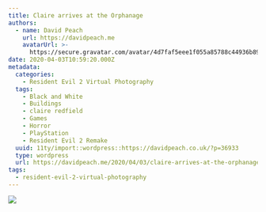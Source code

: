 ```yaml
---
title: Claire arrives at the Orphanage
authors:
  - name: David Peach
    url: https://davidpeach.me
    avatarUrl: >-
      https://secure.gravatar.com/avatar/4d7faf5eee1f055a85788c44936b8995eaab6dfb004e7854ec747ccb272e91ee?s=96&d=mm&r=g
date: 2020-04-03T10:59:20.000Z
metadata:
  categories:
    - Resident Evil 2 Virtual Photography
  tags:
    - Black and White
    - Buildings
    - claire redfield
    - Games
    - Horror
    - PlayStation
    - Resident Evil 2 Remake
  uuid: 11ty/import::wordpress::https://davidpeach.co.uk/?p=36933
  type: wordpress
  url: https://davidpeach.me/2020/04/03/claire-arrives-at-the-orphanage/
tags:
  - resident-evil-2-virtual-photography
---
```

[![](/assets/RESIDENT-EVIL-2_20190422082746-CxP6QasoKdGL.jpg)](/assets/RESIDENT-EVIL-2_20190422082746-CxP6QasoKdGL.jpg)